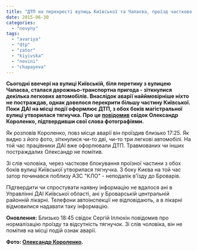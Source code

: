```yaml
---
title: "ДТП на перехресті вулиць Київської та Чапаєва, проїзд частково перекритий - ФОТО"
date: 2015-06-30
categories: 
  - "novyny"
tags: 
  - "avariya"
  - "dtp"
  - "zator"
  - "kiyivska"
  - "novini"
  - "chapayeva"
---
```


**Сьогодні ввечері на вулиці Київській, біля перетину з вулицею Чапаєва, сталася дорожньо-транспортна пригода - зіткнулися декілька легкових автомобілів. Внаслідок аварії найймовірніше ніхто не постраждав, однак довелося перекрити більшу частину Київської. Поки** **ДАІ** **на місці події оформлює ДТП, з обох боків магістральної вулиці утворилася тягнучка. Про це [повідомив](https://www.facebook.com/groups/brovary/permalink/1064083013621664/) свідок Олександр Короленко, підтвердивши свої слова фотографіями.**

Як розповів Короленко, повз місце аварії він проїздив близько 17:25. Як видно з його фото, зіткнулися чи-то дві, чи-то три легкові автомобілі. На той час працівники ДАІ вже офорлювали ДТП. Травмованих чи інших постраждалих Олександр не помітив.

Зі слів чоловіка, через часткове блокування проїзної частини з обох боків вулиці Київської утворилася тягнучка. З боку Києва на той час затор починався поблизу АЗС "КЛО" - неподалік в'їзду до Броварів.

Підтвердити чи спростувати наявну інформацію не вдалося ані в Управлінні ДАІ Київської області, ані у Броварській центральній районній лікарні. Телефони автоінспекції не відповідають, а в лікарні відмовилися надавати таку інформацію.

**Оновлення:** Близько 18:45 свідок Сергій Іллюхін повідомив про нормалізацію проїзду та відсутність тягнучок. Зі слів чоловіка, він не помітив на місці подій ознак аварії.

**Фото: [Олександр Короленко](https://www.facebook.com/groups/brovary/permalink/1064083013621664/).**
